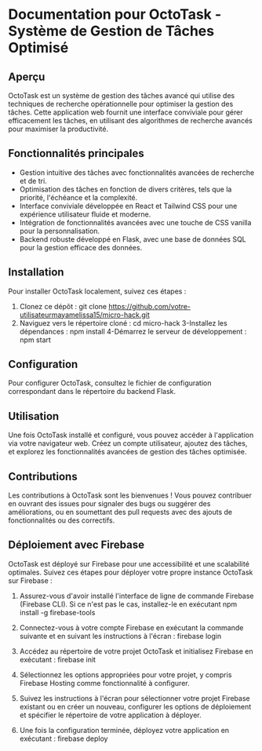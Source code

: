 # Documentation pour OctoTask - Système de Gestion de Tâches Optimisé

## Aperçu
OctoTask est un système de gestion des tâches avancé qui utilise des techniques de recherche opérationnelle pour optimiser la gestion des tâches. Cette application web fournit une interface conviviale pour gérer efficacement les tâches, en utilisant des algorithmes de recherche avancés pour maximiser la productivité.

## Fonctionnalités principales
- Gestion intuitive des tâches avec fonctionnalités avancées de recherche et de tri.
- Optimisation des tâches en fonction de divers critères, tels que la priorité, l'échéance et la complexité.
- Interface conviviale développée en React et Tailwind CSS pour une expérience utilisateur fluide et moderne.
- Intégration de fonctionnalités avancées avec une touche de CSS vanilla pour la personnalisation.
- Backend robuste développé en Flask, avec une base de données SQL pour la gestion efficace des données.

## Installation
Pour installer OctoTask localement, suivez ces étapes :

1. Clonez ce dépôt :
git clone https://github.com/votre-utilisateurmayamelissa15/micro-hack.git
2. Naviguez vers le répertoire cloné :
cd micro-hack
3-Installez les dépendances :
npm install
4-Démarrez le serveur de développement :
npm start

## Configuration
Pour configurer OctoTask, consultez le fichier de configuration correspondant dans le répertoire du backend Flask.

## Utilisation
Une fois OctoTask installé et configuré, vous pouvez accéder à l'application via votre navigateur web. Créez un compte utilisateur, ajoutez des tâches, et explorez les fonctionnalités avancées de gestion des tâches optimisée.

## Contributions
Les contributions à OctoTask sont les bienvenues ! Vous pouvez contribuer en ouvrant des issues pour signaler des bugs ou suggérer des améliorations, ou en soumettant des pull requests avec des ajouts de fonctionnalités ou des correctifs.

## Déploiement avec Firebase

OctoTask est déployé sur Firebase pour une accessibilité et une scalabilité optimales. Suivez ces étapes pour déployer votre propre instance OctoTask sur Firebase :

1. Assurez-vous d'avoir installé l'interface de ligne de commande Firebase (Firebase CLI). Si ce n'est pas le cas, installez-le en exécutant npm install -g firebase-tools
2.  Connectez-vous à votre compte Firebase en exécutant la commande suivante et en suivant les instructions à l'écran :
firebase login
3. Accédez au répertoire de votre projet OctoTask et initialisez Firebase en exécutant :
firebase init

4. Sélectionnez les options appropriées pour votre projet, y compris Firebase Hosting comme fonctionnalité à configurer.

5. Suivez les instructions à l'écran pour sélectionner votre projet Firebase existant ou en créer un nouveau, configurer les options de déploiement et spécifier le répertoire de votre application à déployer.

6. Une fois la configuration terminée, déployez votre application en exécutant :
firebase deploy



